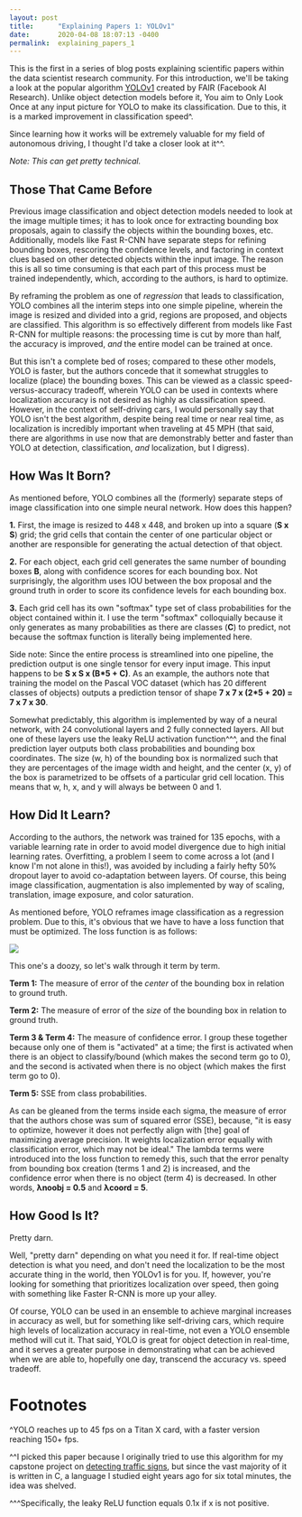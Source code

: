 ```yaml
---
layout: post
title:      "Explaining Papers 1: YOLOv1"
date:       2020-04-08 18:07:13 -0400
permalink:  explaining_papers_1
---
```



This is the first in a series of blog posts explaining scientific papers within the data scientist research community. For this introduction, we'll be taking a look at the popular algorithm [YOLOv1](https://www.cv-foundation.org/openaccess/content_cvpr_2016/papers/Redmon_You_Only_Look_CVPR_2016_paper.pdf) created by FAIR (Facebook AI Research). Unlike object detection models before it, You aim to Only Look Once at any input picture for YOLO to make its classification. Due to this, it is a marked improvement in classification speed^. 

Since learning how it works will be extremely valuable for my field of autonomous driving, I thought I'd take a closer look at it^^.

*Note: This can get pretty technical.*

## Those That Came Before
Previous image classification and object detection models needed to look at the image multiple times; it has to look once for extracting bounding box proposals, again to classify the objects within the bounding boxes, etc. Additionally, models like Fast R-CNN have separate steps for refining bounding boxes, rescoring the confidence levels, and factoring in context clues based on other detected objects within the input image. The reason this is all so time consuming is that each part of this process must be trained independently, which, according to the authors, is hard to optimize. 

By reframing the problem as one of *regression* that leads to classification, YOLO combines all the interim steps into one simple pipeline, wherein the image is resized and divided into a grid, regions are proposed, and objects are classified. This algorithm is so effectively different from models like Fast R-CNN for multiple reasons: the processing time is cut by more than half, the accuracy is improved, *and* the entire model can be trained at once.

But this isn't a complete bed of roses; compared to these other models, YOLO is faster, but the authors concede that it somewhat struggles to localize (place) the bounding boxes. This can be viewed as a classic speed-versus-accuracy tradeoff, wherein YOLO can be used in contexts where localization accuracy is not desired as highly as classification speed. However, in the context of self-driving cars, I would personally say that YOLO isn't the best algorithm, despite being real time or near real time, as localization is incredibly important when traveling at 45 MPH (that said, there are algorithms in use now that are demonstrably better and faster than YOLO at detection, classification, *and* localization, but I digress).

## How Was It Born?
As mentioned before, YOLO combines all the (formerly) separate steps of image classification into one simple neural network. How does this happen? 

**1.** First, the image is resized to 448 x 448, and broken up into a square (**S x S**) grid; the grid cells that contain the center of one particular object or another are responsible for generating the actual detection of that object. 

**2.** For each object, each grid cell generates the same number of bounding boxes **B**, along with confidence scores for each bounding box. Not surprisingly, the algorithm uses IOU between the box proposal and the ground truth in order to score its confidence levels for each bounding box. 

**3.** Each grid cell has its own "softmax" type set of class probabilities for the object contained within it. I use the term "softmax" colloquially because it only generates as many probabilities as there are classes (**C**) to predict, not because the softmax function is literally being implemented here.

Side note: Since the entire process is streamlined into one pipeline, the prediction output is one single tensor for every input image. This input happens to be **S x S x (B*5 + C)**. As an example, the authors note that training the model on the Pascal VOC dataset (which has 20 different classes of objects) outputs a prediction tensor of shape **7 x 7 x (2*5 + 20) = 7 x 7 x 30**.

Somewhat predictably, this algorithm is implemented by way of a neural network, with 24 convolutional layers and 2 fully connected layers. All but one of these layers use the leaky ReLU activation function^^^, and the final prediction layer outputs both class probabilities and bounding box coordinates. The size (w, h) of the bounding box is normalized such that they are percentages of the image width and height, and the center (x, y) of the box is parametrized to be offsets of a particular grid cell location. This means that w, h, x, and y will always be between 0 and 1.

## How Did It Learn?
According to the authors, the network was trained for 135 epochs, with a variable learning rate in order to avoid model divergence due to high initial learning rates. Overfitting, a problem I seem to come across a lot (and I know I'm not alone in this!), was avoided by including a fairly hefty 50% dropout layer to avoid co-adaptation between layers. Of course, this being image classification, augmentation is also implemented by way of scaling, translation, image exposure, and color saturation. 

As mentioned before, YOLO reframes image classification as a regression problem. Due to this, it's obvious that we have to have a loss function that must be optimized. The loss function is as follows:

![](https://imgur.com/J6joOVv.jpg)

This one's a doozy, so let's walk through it term by term.

**Term 1:** The measure of error of the *center* of the bounding box in relation to ground truth.

**Term 2:** The measure of error of the *size* of the bounding box in relation to ground truth.

**Term 3 & Term 4:** The measure of confidence error. I group these together because only one of them is "activated" at a time; the first is activated when there is an object to classify/bound (which makes the second term go to 0), and the second is activated when there is no object (which makes the first term go to 0). 

**Term 5:** SSE from class probabilities. 

As can be gleaned from the terms inside each sigma, the measure of error that the authors chose was sum of squared error (SSE), because, "it is easy to optimize, however it does not perfectly align with [the] goal of maximizing average precision. It weights localization error equally with classification error, which may not be ideal." The lambda terms were introduced into the loss function to remedy this, such that the error penalty from bounding box creation (terms 1 and 2) is increased, and the confidence error when there is no object (term 4) is decreased. In other words, **λnoobj = 0.5** and **λcoord = 5**. 

## How Good Is It?
Pretty darn.

Well, "pretty darn" depending on what you need it for. If real-time object detection is what you need, and don't need the localization to be the most accurate thing in the world, then YOLOv1 is for you. If, however, you're looking for something that prioritizes localization over speed, then going with something like Faster R-CNN is more up your alley. 

Of course, YOLO can be used in an ensemble to achieve marginal increases in accuracy as well, but for something like self-driving cars, which require high levels of localization accuracy in real-time, not even a YOLO ensemble method will cut it. That said, YOLO is great for object detection in real-time, and it serves a greater purpose in demonstrating what can be achieved when we are able to, hopefully one day, transcend the accuracy vs. speed tradeoff.

# Footnotes
^YOLO reaches up to 45 fps on a Titan X card, with a faster version reaching 150+ fps.

^^I picked this paper because I originally tried to use this algorithm for my capstone project on [detecting traffic signs](https://devinbelden.github.io/understanding_what_our_models_understand_a_cautionary_tale), but since the vast majority of it is written in C, a language I studied eight years ago for six total minutes, the idea was shelved.

^^^Specifically, the leaky ReLU function equals 0.1x if x is not positive.


